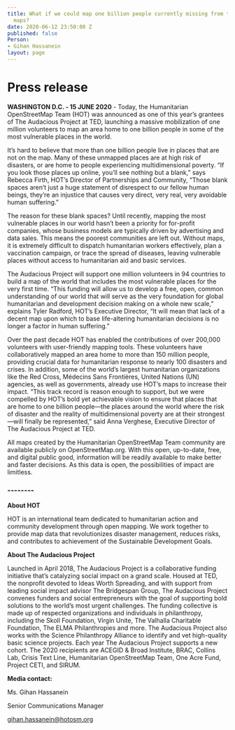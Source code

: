 ```yaml
---
title: What if we could map one billion people currently missing from the world’s
  maps?
date: 2020-06-12 23:50:00 Z
published: false
Person:
- Gihan Hassanein
layout: page
---
```


# **Press release**

**WASHINGTON D.C. - 15 JUNE 2020** - Today, the Humanitarian OpenStreetMap Team (HOT) was announced as one of this year’s grantees of The Audacious Project at TED, launching a massive mobilization of one million volunteers to map an area home to one billion people in some of the most vulnerable places in the world.

It’s hard to believe that more than one billion people live in places that are not on the map. Many of these unmapped places are at high risk of disasters, or are home to people experiencing multidimensional poverty. “If you look those places up online, you’ll see nothing but a blank,” says Rebecca Firth, HOT’s Director of Partnerships and Community, “Those blank spaces aren’t just a huge statement of disrespect to our fellow human beings, they’re an injustice that causes very direct, very real, very avoidable human suffering.”

The reason for these blank spaces? Until recently, mapping the most vulnerable places in our world hasn’t been a priority for for-profit companies, whose business models are typically driven by advertising and data sales. This means the poorest communities are left out. Without maps, it is extremely difficult to dispatch humanitarian workers effectively, plan a vaccination campaign, or trace the spread of diseases, leaving vulnerable places without access to humanitarian aid and basic services.

The Audacious Project will support one million volunteers in 94 countries to build a map of the world that includes the most vulnerable places for the very first time. “This funding will allow us to develop a free, open, common understanding of our world that will serve as the very foundation for global humanitarian and development decision making on a whole new scale,” explains Tyler Radford, HOT’s Executive Director, “It will mean that lack of a decent map upon which to base life-altering humanitarian decisions is no longer a factor in human suffering.”

Over the past decade HOT has enabled the contributions of  over 200,000 volunteers with user-friendly mapping tools.  These volunteers have collaboratively mapped an area home to more than 150 million people, providing crucial data for humanitarian response to nearly 100 disasters and crises. In addition, some of the world’s largest humanitarian organizations like the Red Cross, Médecins Sans Frontières, United Nations (UN) agencies, as well as governments, already use HOT’s maps to increase their impact. “This track record is reason enough to support, but we were compelled by HOT’s bold yet achievable vision to ensure that places that are home to one billion people—the places around the world where the risk of disaster and the reality of multidimensional poverty are at their strongest—will finally be represented,”  said Anna Verghese, Executive Director of The Audacious Project at TED.

All maps created by the Humanitarian OpenStreetMap Team community are available publicly on OpenStreetMap.org. With this open, up-to-date, free, and digital public good, information will be readily available to make better and faster decisions. As this data is open, the possibilities of impact are limitless.

### --------

**About HOT**

HOT is an international team dedicated to humanitarian action and community development through open mapping. We work together to provide map data that revolutionizes disaster management, reduces risks, and contributes to achievement of the Sustainable Development Goals.

**About The Audacious Project**

Launched in April 2018, The Audacious Project is a collaborative funding initiative that’s catalyzing social impact on a grand scale. Housed at TED, the nonprofit devoted to Ideas Worth Spreading, and with support from leading social impact advisor The Bridgespan Group, The Audacious Project convenes funders and social entrepreneurs with the goal of supporting bold solutions to the world’s most urgent challenges. The funding collective is made up of respected organizations and individuals in philanthropy, including the Skoll Foundation, Virgin Unite, The Valhalla Charitable Foundation, The ELMA Philanthropies and more. The Audacious Project also works with the Science Philanthropy Alliance to identify and vet high-quality basic science projects. Each year The Audacious Project supports a new cohort. The 2020 recipients are ACEGID & Broad Institute, BRAC, Collins Lab, Crisis Text Line, Humanitarian OpenStreetMap Team, One Acre Fund, Project CETI, and SIRUM.

**Media contact:**

Ms. Gihan Hassanein

Senior Communications Manager

[gihan.hassanein@hotosm.org](mailto:gihan.hassanein@hotosm.org)
